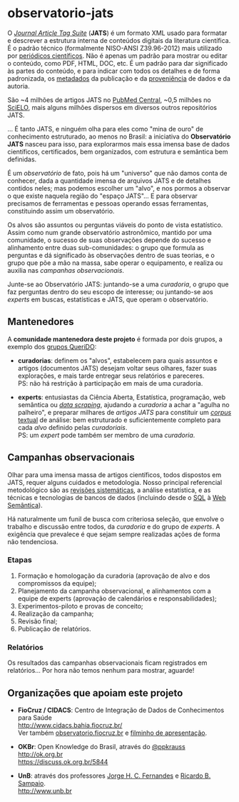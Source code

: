 # observatorio-jats

O [_Journal Article Tag Suite_](https://en.wikipedia.org/wiki/Journal_Article_Tag_Suite) (**JATS**) é um formato XML usado para formatar e descrever a estrutura interna de conteúdos digitais da literatura científica. É o padrão técnico (formalmente NISO-ANSI Z39.96-2012) mais utilizado por [periódicos científicos](https://en.wikipedia.org/wiki/Scientific_journal). Não é apenas um padrão para  mostrar ou editar o conteúdo, como PDF, HTML, DOC, etc. É um padrão para dar significado às partes do conteúdo, e para indicar com todos os detalhes e de forma padronizada, os [metadados](https://en.wikipedia.org/wiki/Metadata) da publicação e da [proveniência](https://www.wikidata.org/wiki/Q30105403) de dados e da autoria.

São ~4 milhões de artigos JATS no [PubMed Central](https://www.ncbi.nlm.nih.gov/pmc/), ~0,5 milhões no [SciELO](http://www.scielo.org), mais alguns milhões dispersos em diversos outros repositórios JATS.

... É tanto JATS, e ninguém olha para eles como "mina de ouro" de conhecimento estruturado, ao menos no Brasil: a iniciativa do **Observatório JATS** nasceu para isso, para explorarmos mais essa imensa base de dados científicos, certificados, bem organizados, com estrutura e semântica bem definidas.

É um *observatório* de fato, pois há um "universo" que não damos conta de conhecer, dada a quantidade imensa de arquivos JATS e de detalhes contidos neles; mas podemos escolher um "alvo", e nos pormos a observar o que existe naquela região do "espaço JATS"... E para observar precisamos de ferramentas e pessoas operando essas ferramentas, constituindo assim um observatório.

Os alvos são assuntos ou perguntas viáveis do ponto de vista estatístico. Assim como num grande observatório astronômico, mantido por uma comunidade, o sucesso de suas observações depende do sucesso e alinhamento entre duas sub-comunidades: o grupo que formula as perguntas e dá significado às observações dentro de suas teorias, e o grupo que põe a mão na massa, sabe operar o equipamento, e realiza ou auxilia  nas *campanhas observacionais*.

Junte-se ao  Observatório JATS: juntando-se a uma *curadoria*, o grupo que faz perguntas dentro do seu escopo de interesse; ou juntando-se aos *experts* em buscas, estatísticas e JATS, que operam o observatório.

## Mantenedores

A **comunidade mantenedora deste projeto** é formada por dois grupos, a exemplo dos [grupos QueriDO](https://okfn-brasil.github.io/queriDO/site/curadorias/):

* **curadorias**: definem os "alvos", estabelecem para quais assuntos e artigos (documentos JATS) desejam voltar seus olhares, fazer suas explorações, e mais tarde entregar seus relatórios e pareceres.<br/>PS: não há restrição à participação em mais de uma curadoria.

* **experts**: entusiastas da Ciência Aberta, Estatística, programação, web semântica ou [*data scraping*](https://en.wikipedia.org/wiki/Data_scraping), ajudando  a *curadoria* a achar a "agulha no palheiro", e preparar milhares de *artigos JATS*  para constituir um [*corpus* textual](https://en.wikipedia.org/wiki/Corpus_linguistics) de análise: bem estruturado e suficientemente completo para cada *alvo* definido pelas *curadoriais*.  <br/>PS: um _expert_ pode também ser membro de uma _curadoria_.

## Campanhas observacionais

Olhar para uma imensa massa de artigos científicos, todos dispostos em JATS, requer alguns cuidados e metodologia. Nosso principal referencial metodológico são as [revisões sistemáticas](https://en.wikipedia.org/wiki/Systematic_review), a análise estatística, e as técnicas e tecnologias de bancos de dados (incluindo desde o [SQL](https://en.wikipedia.org/wiki/SQL) à [Web Semântica](https://en.wikipedia.org/wiki/Semantic_Web)).

Há naturalmente um funil de busca com criteriosa seleção, que envolve o trabalho e discussão entre todos, da *curadoria* e do grupo de *experts*. A exigência que prevalece é que sejam sempre realizadas ações de forma não tendenciosa.

### Etapas

1. Formação e homologação da curadoria (aprovação de alvo e dos compromissos da equipe);
2. Planejamento da campanha observacional, e alinhamentos com a equipe de experts (aprovação de calendários e responsabilidades);
3. Experimentos-piloto e provas de conceito;
4. Realização da campanha;
5. Revisão final;
6. Publicação de relatórios.

### Relatórios

Os resultados das campanhas observacionais ficam registrados em relatórios... Por hora não temos nenhum para mostrar, aguarde!

## Organizações que apoiam este projeto

* **FioCruz / CIDACS**: Centro de Integração de Dados de Conhecimentos para Saúde <br/>http://www.cidacs.bahia.fiocruz.br/  <br/>Ver também [observatorio.fiocruz.br](http://observatorio.fiocruz.br/sobre) e [filminho de apresentação](https://www.facebook.com/fiocruzbahia.cidacs/posts/1634297083539026).

* **OKBr**: Open Knowledge do Brasil, através do [@ppkrauss](http://github.com/ppkrauss)<br/>http://ok.org.br <br>https://discuss.ok.org.br/5844

* **UnB**: através dos professores [Jorge H. C. Fernandes](http://www.cic.unb.br/~jhcf/) e [Ricardo B. Sampaio](http://brasilia.academia.edu/RicardoBarrosSampaio).<br/>http://www.unb.br
